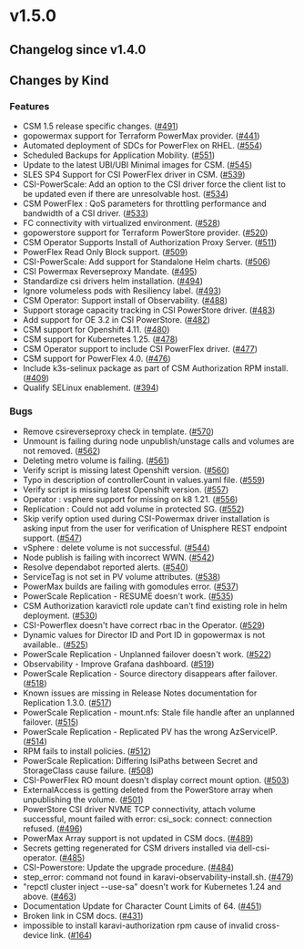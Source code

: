 # v1.5.0 

## Changelog since v1.4.0 

## Changes by Kind 

### Features 

- CSM 1.5 release specific changes. ([#491](https://github.com/dell/csm/issues/491))
- gopowermax support for Terraform PowerMax provider. ([#441](https://github.com/dell/csm/issues/441))
- Automated deployment of SDCs for PowerFlex on RHEL. ([#554](https://github.com/dell/csm/issues/554))
- Scheduled Backups for Application Mobility. ([#551](https://github.com/dell/csm/issues/551))
- Update to the latest UBI/UBI Minimal images for CSM. ([#545](https://github.com/dell/csm/issues/545))
- SLES SP4 Support for CSI PowerFlex driver in CSM. ([#539](https://github.com/dell/csm/issues/539))
- CSI-PowerScale: Add an option to the CSI driver force the client list to be updated even if there are unresolvable host. ([#534](https://github.com/dell/csm/issues/534))
- CSM PowerFlex : QoS parameters for throttling performance and bandwidth of a CSI driver. ([#533](https://github.com/dell/csm/issues/533))
- FC connectivity with virtualized environment. ([#528](https://github.com/dell/csm/issues/528))
- gopowerstore support for Terraform PowerStore provider. ([#520](https://github.com/dell/csm/issues/520))
- CSM Operator Supports Install of Authorization Proxy Server. ([#511](https://github.com/dell/csm/issues/511))
- PowerFlex Read Only Block support. ([#509](https://github.com/dell/csm/issues/509))
- CSI-PowerScale: Add support for Standalone Helm charts. ([#506](https://github.com/dell/csm/issues/506))
- CSI Powermax Reverseproxy Mandate. ([#495](https://github.com/dell/csm/issues/495))
- Standardize csi drivers helm installation. ([#494](https://github.com/dell/csm/issues/494))
- Ignore volumeless pods with Resiliency label. ([#493](https://github.com/dell/csm/issues/493))
- CSM Operator: Support install of Observability. ([#488](https://github.com/dell/csm/issues/488))
- Support storage capacity tracking in CSI PowerStore driver. ([#483](https://github.com/dell/csm/issues/483))
- Add support for OE 3.2 in CSI PowerStore. ([#482](https://github.com/dell/csm/issues/482))
- CSM support for Openshift 4.11. ([#480](https://github.com/dell/csm/issues/480))
- CSM support for Kubernetes 1.25. ([#478](https://github.com/dell/csm/issues/478))
- CSM Operator support to include CSI PowerFlex driver. ([#477](https://github.com/dell/csm/issues/477))
- CSM support for PowerFlex 4.0. ([#476](https://github.com/dell/csm/issues/476))
- Include k3s-selinux package as part of CSM Authorization RPM install. ([#409](https://github.com/dell/csm/issues/409))
- Qualify SELinux enablement. ([#394](https://github.com/dell/csm/issues/394))

### Bugs 

- Remove csireverseproxy check in template. ([#570](https://github.com/dell/csm/issues/570))
- Unmount is failing during node unpublish/unstage calls and volumes are not removed. ([#562](https://github.com/dell/csm/issues/562))
- Deleting metro volume is failing. ([#561](https://github.com/dell/csm/issues/561))
- Verify script is missing latest Openshift version. ([#560](https://github.com/dell/csm/issues/560))
- Typo in description of controllerCount in values.yaml file. ([#559](https://github.com/dell/csm/issues/559))
- Verify script is missing latest Openshift version. ([#557](https://github.com/dell/csm/issues/557))
- Operator : vsphere support for missing on k8 1.21. ([#556](https://github.com/dell/csm/issues/556))
- Replication : Could not add volume in protected SG. ([#552](https://github.com/dell/csm/issues/552))
- Skip verify option used during CSI-Powermax driver installation is asking input from the user for verification of Unisphere REST endpoint support. ([#547](https://github.com/dell/csm/issues/547))
- vSphere : delete volume is not successful. ([#544](https://github.com/dell/csm/issues/544))
- Node publish is failing with incorrect WWN. ([#542](https://github.com/dell/csm/issues/542))
- Resolve dependabot reported alerts. ([#540](https://github.com/dell/csm/issues/540))
- ServiceTag is not set in PV volume attributes. ([#538](https://github.com/dell/csm/issues/538))
- PowerMax builds are failing with gomodules error. ([#537](https://github.com/dell/csm/issues/537))
- PowerScale Replication - RESUME doesn't work. ([#535](https://github.com/dell/csm/issues/535))
- CSM Authorization karavictl role update can't find existing role in helm deployment. ([#530](https://github.com/dell/csm/issues/530))
- CSI-Powerflex doesn't have correct rbac in the Operator. ([#529](https://github.com/dell/csm/issues/529))
- Dynamic values for Director ID and Port ID in gopowermax is not available.. ([#525](https://github.com/dell/csm/issues/525))
- PowerScale Replication - Unplanned failover doesn't work. ([#522](https://github.com/dell/csm/issues/522))
- Observability - Improve Grafana dashboard. ([#519](https://github.com/dell/csm/issues/519))
- PowerScale Replication - Source directory disappears after failover. ([#518](https://github.com/dell/csm/issues/518))
- Known issues are missing in Release Notes documentation for Replication 1.3.0. ([#517](https://github.com/dell/csm/issues/517))
- PowerScale Replication - mount.nfs: Stale file handle after an unplanned failover. ([#515](https://github.com/dell/csm/issues/515))
- PowerScale Replication - Replicated PV has the wrong AzServiceIP. ([#514](https://github.com/dell/csm/issues/514))
- RPM fails to install policies. ([#512](https://github.com/dell/csm/issues/512))
- PowerScale Replication: Differing IsiPaths between Secret and StorageClass cause failure. ([#508](https://github.com/dell/csm/issues/508))
- CSI-PowerFlex RO mount doesn't display correct mount option. ([#503](https://github.com/dell/csm/issues/503))
- ExternalAccess is getting deleted from the PowerStore array when unpublishing the volume. ([#501](https://github.com/dell/csm/issues/501))
- PowerStore CSI driver NVME TCP connectivity, attach volume successful, mount failed with error: csi_sock: connect: connection refused. ([#496](https://github.com/dell/csm/issues/496))
- PowerMax Array support is not updated in CSM docs. ([#489](https://github.com/dell/csm/issues/489))
- Secrets getting regenerated for CSM drivers installed via dell-csi-operator. ([#485](https://github.com/dell/csm/issues/485))
- CSI-Powerstore: Update the upgrade procedure. ([#484](https://github.com/dell/csm/issues/484))
- step_error: command not found in karavi-observability-install.sh. ([#479](https://github.com/dell/csm/issues/479))
- "repctl cluster inject --use-sa" doesn't work for Kubernetes 1.24 and above. ([#463](https://github.com/dell/csm/issues/463))
- Documentation Update for Character Count Limits of 64. ([#451](https://github.com/dell/csm/issues/451))
- Broken link in CSM docs. ([#431](https://github.com/dell/csm/issues/431))
- impossible to install karavi-authorization rpm cause of invalid cross-device link. ([#164](https://github.com/dell/csm/issues/164))
